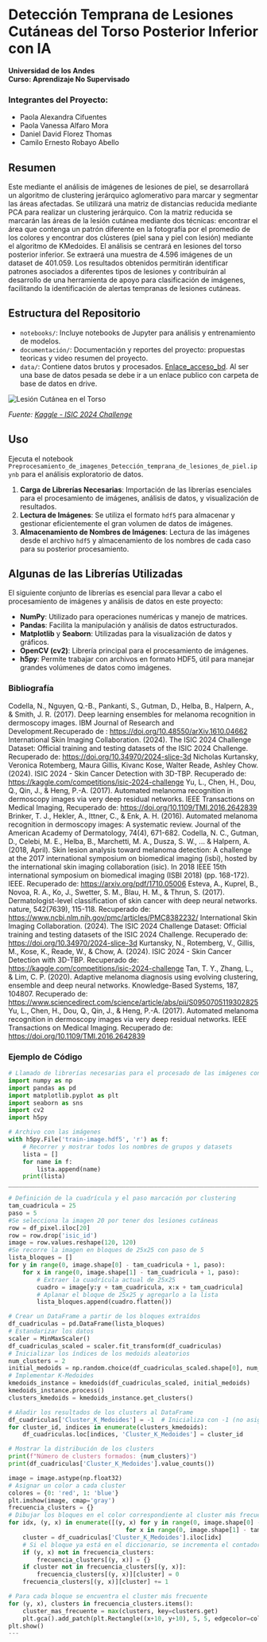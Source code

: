 # Detección Temprana de Lesiones Cutáneas del Torso Posterior Inferior con IA

**Universidad de los Andes**  
**Curso: Aprendizaje No Supervisado**

### Integrantes del Proyecto:
- Paola Alexandra Cifuentes
- Paola Vanessa Alfaro Mora
- Daniel David Florez Thomas
- Camilo Ernesto Robayo Abello


## Resumen

Este mediante el análisis de imágenes de lesiones de piel, se desarrollará un algoritmo de clustering jerárquico aglomerativo para marcar y segmentar las áreas afectadas. Se utilizará una matriz de distancias reducida mediante PCA para realizar un clustering jerárquico. Con la matriz reducida se marcarán las áreas de la lesión cutánea mediante dos técnicas: encontrar el área que contenga un patrón diferente en la fotografía por el promedio de los colores y encontrar dos clústeres (piel sana y piel con lesión) mediante el algoritmo de KMedoides. El análisis se centrará en lesiones del torso posterior inferior. Se extraerá una muestra de 4.596 imágenes de un dataset de 401.059. Los resultados obtenidos permitirán identificar patrones asociados a diferentes tipos de lesiones y contribuirán al desarrollo de una herramienta de apoyo para clasificación de imágenes, facilitando la identificación de alertas tempranas de lesiones cutáneas.


## Estructura del Repositorio

- `notebooks/`: Incluye notebooks de Jupyter para análisis y entrenamiento de modelos.
- `documentación/`: Documentación y reportes del proyecto: propuestas teoricas y video resumen del proyecto.
- `data/`: Contiene datos brutos y procesados. [Enlace_acceso_bd](https://github.com/PaoAlfa/PROYECTOFINAL_G4/blob/Data/Enlace_acceso_bd). Al ser una base de datos pesada se debe ir a un enlace publico con carpeta de base de datos en drive.

![Lesión Cutánea en el Torso](https://drive.google.com/uc?export=view&id=1jDEJzlPRqr2xVLKGXUFiPLfs1HCBfrOi)

*Fuente: [Kaggle - ISIC 2024 Challenge](https://www.kaggle.com/competitions/isic-2024-challenge)*

## Uso

 Ejecuta el notebook `Preprocesamiento_de_imagenes_Detección_temprana_de_lesiones_de_piel.ipynb` para el análisis exploratorio de datos.

1. **Carga de Librerías Necesarias**: Importación de las librerías esenciales para el procesamiento de imágenes, análisis de datos, y visualización de resultados.
2. **Lectura de Imágenes**: Se utiliza el formato `hdf5` para almacenar y gestionar eficientemente el gran volumen de datos de imágenes.
3. **Almacenamiento de Nombres de Imágenes**: Lectura de las imágenes desde el archivo `hdf5` y almacenamiento de los nombres de cada caso para su posterior procesamiento.

## Algunas de las Librerías Utilizadas

El siguiente conjunto de librerías es esencial para llevar a cabo el procesamiento de imágenes y análisis de datos en este proyecto:

- **NumPy**: Utilizado para operaciones numéricas y manejo de matrices.
- **Pandas**: Facilita la manipulación y análisis de datos estructurados.
- **Matplotlib** y **Seaborn**: Utilizadas para la visualización de datos y gráficos.
- **OpenCV (cv2)**: Librería principal para el procesamiento de imágenes.
- **h5py**: Permite trabajar con archivos en formato HDF5, útil para manejar grandes volúmenes de datos como imágenes.

### **Bibliografía**
Codella, N., Nguyen, Q.-B., Pankanti, S., Gutman, D., Helba, B., Halpern, A., & Smith, J. R. (2017). Deep learning ensembles for melanoma recognition in dermoscopy images. IBM Journal of Research and Development.Recuperado de : https://doi.org/10.48550/arXiv.1610.04662
International Skin Imaging Collaboration. (2024). The ISIC 2024 Challenge Dataset: Official training and testing datasets of the ISIC 2024 Challenge. Recuperado de: https://doi.org/10.34970/2024-slice-3d Nicholas Kurtansky, Veronica Rotemberg, Maura Gillis, Kivanc Kose, Walter Reade, Ashley Chow. (2024). ISIC 2024 - Skin Cancer Detection with 3D-TBP. Recuperado de: https://kaggle.com/competitions/isic-2024-challenge
Yu, L., Chen, H., Dou, Q., Qin, J., & Heng, P.-A. (2017). Automated melanoma recognition in dermoscopy images via very deep residual networks. IEEE Transactions on Medical Imaging, Recuperado de: https://doi.org/10.1109/TMI.2016.2642839
Brinker, T. J., Hekler, A., Ittner, C., & Enk, A. H. (2016). Automated melanoma recognition in dermoscopy images: A systematic review. Journal of the American Academy of Dermatology, 74(4), 671-682.
Codella, N. C., Gutman, D., Celebi, M. E., Helba, B., Marchetti, M. A., Dusza, S. W., ... & Halpern, A. (2018, April). Skin lesion analysis toward melanoma detection: A challenge at the 2017 international symposium on biomedical imaging (isbi), hosted by the international skin imaging collaboration (isic). In 2018 IEEE 15th international symposium on biomedical imaging (ISBI 2018) (pp. 168-172). IEEE. Recuperado de: https://arxiv.org/pdf/1710.05006
Esteva, A., Kuprel, B., Novoa, R. A., Ko, J., Swetter, S. M., Blau, H. M., & Thrun, S. (2017). Dermatologist-level classification of skin cancer with deep neural networks. nature, 542(7639), 115-118. Recuperado de: https://www.ncbi.nlm.nih.gov/pmc/articles/PMC8382232/
International Skin Imaging Collaboration. (2024). The ISIC 2024 Challenge Dataset: Official training and testing datasets of the ISIC 2024 Challenge. Recuperado de: https://doi.org/10.34970/2024-slice-3d
Kurtansky, N., Rotemberg, V., Gillis, M., Kose, K., Reade, W., & Chow, A. (2024). ISIC 2024 - Skin Cancer Detection with 3D-TBP. Recuperado de: https://kaggle.com/competitions/isic-2024-challenge
Tan, T. Y., Zhang, L., & Lim, C. P. (2020). Adaptive melanoma diagnosis using evolving clustering, ensemble and deep neural networks. Knowledge-Based Systems, 187, 104807. Recuperado de: https://www.sciencedirect.com/science/article/abs/pii/S0950705119302825
Yu, L., Chen, H., Dou, Q., Qin, J., & Heng, P.-A. (2017). Automated melanoma recognition in dermoscopy images via very deep residual networks. IEEE Transactions on Medical Imaging. Recuperado de: https://doi.org/10.1109/TMI.2016.2642839

### Ejemplo de Código

```python
# Llamado de librerías necesarias para el procesado de las imágenes con lesiones cutáneas o de piel
import numpy as np
import pandas as pd
import matplotlib.pyplot as plt
import seaborn as sns
import cv2
import h5py

# Archivo con las imágenes
with h5py.File('train-image.hdf5', 'r') as f:
    # Recorrer y mostrar todos los nombres de grupos y datasets
    lista = []
    for name in f:
        lista.append(name)
    print(lista)
_____________________________________________________________________________

# Definición de la cuadrícula y el paso marcación por clustering
tam_cuadricula = 25
paso = 5
#Se selecciona la imagen 20 por tener dos lesiones cutáneas
row = df_pixel.iloc[20]
row = row.drop('isic_id')
image = row.values.reshape(120, 120)
#Se recorre la imagen en bloques de 25x25 con paso de 5
lista_bloques = []
for y in range(0, image.shape[0] - tam_cuadricula + 1, paso):
    for x in range(0, image.shape[1] - tam_cuadricula + 1, paso):
        # Extraer la cuadrícula actual de 25x25
        cuadro = image[y:y + tam_cuadricula, x:x + tam_cuadricula]
        # Aplanar el bloque de 25x25 y agregarlo a la lista
        lista_bloques.append(cuadro.flatten())

# Crear un DataFrame a partir de los bloques extraídos
df_cuadriculas = pd.DataFrame(lista_bloques)
# Estandarizar los datos
scaler = MinMaxScaler()
df_cuadriculas_scaled = scaler.fit_transform(df_cuadriculas)
# Inicializar los índices de los medoids aleatorios
num_clusters = 2
initial_medoids = np.random.choice(df_cuadriculas_scaled.shape[0], num_clusters, replace=False)
# Implementar K-Medoides
kmedoids_instance = kmedoids(df_cuadriculas_scaled, initial_medoids)
kmedoids_instance.process()
clusters_kmedoids = kmedoids_instance.get_clusters()

# Añadir los resultados de los clusters al DataFrame
df_cuadriculas['Cluster_K_Medoides'] = -1  # Inicializa con -1 (no asignado)
for cluster_id, indices in enumerate(clusters_kmedoids):
    df_cuadriculas.loc[indices, 'Cluster_K_Medoides'] = cluster_id

# Mostrar la distribución de los clusters
print(f"Número de clusters formados: {num_clusters}")
print(df_cuadriculas['Cluster_K_Medoides'].value_counts())

image = image.astype(np.float32)
# Asignar un color a cada cluster
colores = {0: 'red', 1: 'blue'}
plt.imshow(image, cmap='gray')
frecuencia_clusters = {}
# Dibujar los bloques en el color correspondiente al cluster más frecuente
for idx, (y, x) in enumerate([(y, x) for y in range(0, image.shape[0] - tam_cuadricula + 1, paso)
                                 for x in range(0, image.shape[1] - tam_cuadricula + 1, paso)]):
    cluster = df_cuadriculas['Cluster_K_Medoides'].iloc[idx]
    # Si el bloque ya está en el diccionario, se incrementa el contador
    if (y, x) not in frecuencia_clusters:
        frecuencia_clusters[(y, x)] = {}
    if cluster not in frecuencia_clusters[(y, x)]:
        frecuencia_clusters[(y, x)][cluster] = 0
    frecuencia_clusters[(y, x)][cluster] += 1

# Para cada bloque se encuentra el cluster más frecuente
for (y, x), clusters in frecuencia_clusters.items():
    cluster_mas_frecuente = max(clusters, key=clusters.get)
    plt.gca().add_patch(plt.Rectangle((x+10, y+10), 5, 5, edgecolor=colores[cluster_mas_frecuente], facecolor='none', linewidth=1))
plt.show()
---


